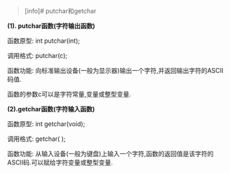 >[info]# putchar和getchar

**(1). putchar函数(字符输出函数)**

函数原型:  int putchar(int);

调用格式:  putchar(c);

函数功能:  向标准输出设备(一般为显示器)输出一个字符,并返回输出字符的ASCII码值.

函数的参数c可以是字符常量,变量或整型变量.

**(2).getchar函数(字符输入函数)**

函数原型:  int getchar(void);

调用格式:  getchar( );

函数功能:  从输入设备(一般为键盘)上输入一个字符,函数的返回值是该字符的ASCII码.可以赋给字符变量或整型变量.
